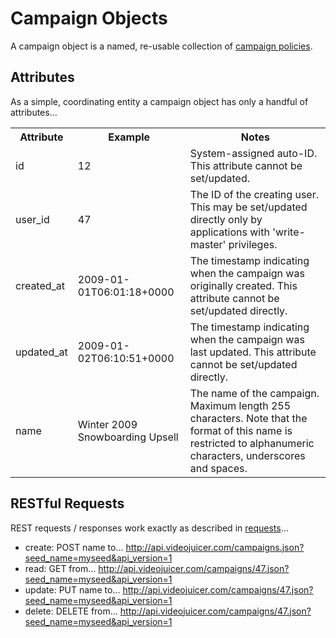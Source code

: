 Campaign Objects
================

A campaign object is a named, re-usable collection of [campaign policies][campaign_policies].

[campaign_policies]: objects/campaign_policy.html

Attributes
----------

As a simple, coordinating entity a campaign object has only a handful of attributes...

<table>
	<tr>
		<th>Attribute</th>
		<th>Example</th>
		<th>Notes</th>
	</tr>
	<tr>
		<td>id</td>
		<td>12</td>
		<td>System-assigned auto-ID. This attribute cannot be set/updated.</td>
	</tr>
	<tr>
		<td>user_id</td>
		<td>47</td>
		<td>The ID of the creating user. This may be set/updated directly only by applications with 'write-master' privileges.</td>
	</tr>
	<tr>
		<td>created_at</td>
		<td>2009-01-01T06:01:18+0000</td>
		<td>The timestamp indicating when the campaign was originally created. This attribute cannot be set/updated directly.</td>
	</tr>
	<tr>
		<td>updated_at</td>
		<td>2009-01-02T06:10:51+0000</td>
		<td>The timestamp indicating when the campaign was last updated. This attribute cannot be set/updated directly.</td>
	</tr>
	<tr>
		<td>name</td>
		<td>Winter 2009 Snowboarding Upsell</td>
		<td>The name of the campaign. Maximum length 255 characters. Note that the format of this name is restricted to alphanumeric characters, underscores and spaces.</td>
	</tr>
</table>

RESTful Requests
----------------

REST requests / responses work exactly as described in [requests][requests]...

* create: POST name to...
	http://api.videojuicer.com/campaigns.json?seed_name=myseed&api_version=1
* read: GET from...
	http://api.videojuicer.com/campaigns/47.json?seed_name=myseed&api_version=1
* update: PUT name to...
	http://api.videojuicer.com/campaigns/47.json?seed_name=myseed&api_version=1
* delete: DELETE from...
	http://api.videojuicer.com/campaigns/47.json?seed_name=myseed&api_version=1

[requests]: requests.html
